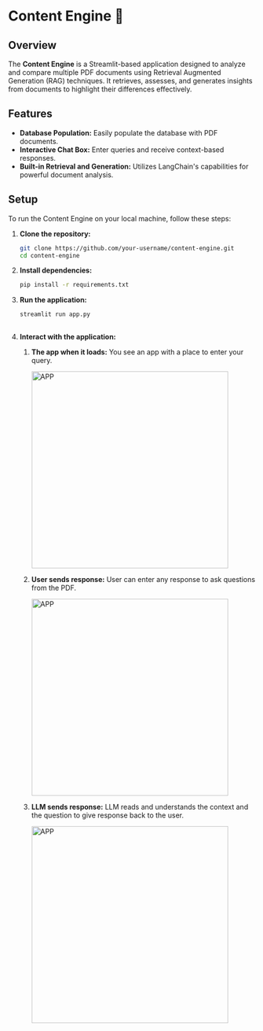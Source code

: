 # Content Engine 🧠

## Overview

The **Content Engine** is a Streamlit-based application designed to analyze and compare multiple PDF documents using Retrieval Augmented Generation (RAG) techniques. It retrieves, assesses, and generates insights from documents to highlight their differences effectively.

## Features

- **Database Population:** Easily populate the database with PDF documents.
- **Interactive Chat Box:** Enter queries and receive context-based responses.
- **Built-in Retrieval and Generation:** Utilizes LangChain's capabilities for powerful document analysis.

## Setup

To run the Content Engine on your local machine, follow these steps:

1. **Clone the repository:**

   ```bash
   git clone https://github.com/your-username/content-engine.git
   cd content-engine
   ```
2. **Install dependencies:**

   ```bash
   pip install -r requirements.txt
   ```
3. **Run the application:**
   ```bash
   streamlit run app.py
  
4. **Interact with the application:**
   
   1. **The app when it loads:** You see an app with a place to enter your query.
   
      <img src="./img/front.png" alt="APP" width="400">
   
   2. **User sends response:** User can enter any response to ask questions from the PDF.
   
      <img src="./img/query.png" alt="APP" width="400">
   
   3. **LLM sends response:** LLM reads and understands the context and the question to give response back to the user.
   
      <img src="./img/response.png" alt="APP" width="400">
  
  
   
